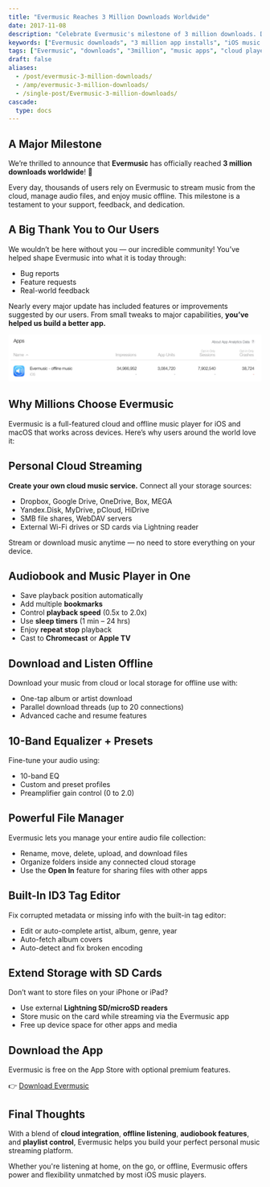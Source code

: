 ```yaml
---
title: "Evermusic Reaches 3 Million Downloads Worldwide"
date: 2017-11-08
description: "Celebrate Evermusic's milestone of 3 million downloads. Discover its powerful features including cloud music integration, offline playback, 10-band EQ, file manager, and more."
keywords: ["Evermusic downloads", "3 million app installs", "iOS music player", "cloud music app", "offline music player", "music downloader", "audiobook player", "ID3 tag editor", "iPhone file manager", "music equalizer app"]
tags: ["Evermusic", "downloads", "3million", "music apps", "cloud player", "offline player", "tag editor", "equalizer", "audiobooks", "file manager"]
draft: false
aliases:
  - /post/evermusic-3-million-downloads/
  - /amp/evermusic-3-million-downloads/
  - /single-post/Evermusic-3-million-downloads/
cascade:
  type: docs
---
```


## A Major Milestone

We’re thrilled to announce that **Evermusic** has officially reached **3 million downloads worldwide**! 🎉

Every day, thousands of users rely on Evermusic to stream music from the cloud, manage audio files, and enjoy music offline. This milestone is a testament to your support, feedback, and dedication.

## A Big Thank You to Our Users

We wouldn’t be here without you — our incredible community! You’ve helped shape Evermusic into what it is today through:

- Bug reports
- Feature requests
- Real-world feedback

Nearly every major update has included features or improvements suggested by our users. From small tweaks to major capabilities, **you’ve helped us build a better app.**

![Evermusic App Store Analytics](21260c_c78cc02e2bc043f6bd42fee3b446b50a~mv2.png)

## Why Millions Choose Evermusic

Evermusic is a full-featured cloud and offline music player for iOS and macOS that works across devices. Here’s why users around the world love it:

## Personal Cloud Streaming

**Create your own cloud music service.** Connect all your storage sources:

- Dropbox, Google Drive, OneDrive, Box, MEGA
- Yandex.Disk, MyDrive, pCloud, HiDrive
- SMB file shares, WebDAV servers
- External Wi-Fi drives or SD cards via Lightning reader

Stream or download music anytime — no need to store everything on your device.

## Audiobook and Music Player in One

- Save playback position automatically
- Add multiple **bookmarks**
- Control **playback speed** (0.5x to 2.0x)
- Use **sleep timers** (1 min – 24 hrs)
- Enjoy **repeat stop** playback
- Cast to **Chromecast** or **Apple TV**

## Download and Listen Offline

Download your music from cloud or local storage for offline use with:

- One-tap album or artist download
- Parallel download threads (up to 20 connections)
- Advanced cache and resume features

## 10-Band Equalizer + Presets

Fine-tune your audio using:

- 10-band EQ
- Custom and preset profiles
- Preamplifier gain control (0 to 2.0)

## Powerful File Manager

Evermusic lets you manage your entire audio file collection:

- Rename, move, delete, upload, and download files
- Organize folders inside any connected cloud storage
- Use the **Open In** feature for sharing files with other apps

## Built-In ID3 Tag Editor

Fix corrupted metadata or missing info with the built-in tag editor:

- Edit or auto-complete artist, album, genre, year
- Auto-fetch album covers
- Auto-detect and fix broken encoding

## Extend Storage with SD Cards

Don’t want to store files on your iPhone or iPad?

- Use external **Lightning SD/microSD readers**
- Store music on the card while streaming via the Evermusic app
- Free up device space for other apps and media

## Download the App

Evermusic is free on the App Store with optional premium features.

👉 [Download Evermusic](https://itunes.apple.com/us/app/evermusic-offline-music-player-cloud-streamer/id885367198?ls=1&mt=8)

## Final Thoughts

With a blend of **cloud integration**, **offline listening**, **audiobook features**, and **playlist control**, Evermusic helps you build your perfect personal music streaming platform.

Whether you're listening at home, on the go, or offline, Evermusic offers power and flexibility unmatched by most iOS music players.